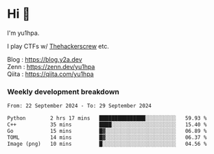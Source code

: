 # Hi 👋

I'm yu1hpa.

I play CTFs w/ [Thehackerscrew](https://www.thehackerscrew.team/) etc.

Blog : https://blog.y2a.dev  
Zenn : https://zenn.dev/yu1hpa  
Qiita : https://qiita.com/yu1hpa  

### Weekly development breakdown

<!--START_SECTION:waka-->

```txt
From: 22 September 2024 - To: 29 September 2024

Python        2 hrs 17 mins   ███████████████░░░░░░░░░░   59.93 %
C++           35 mins         ████░░░░░░░░░░░░░░░░░░░░░   15.40 %
Go            15 mins         █▓░░░░░░░░░░░░░░░░░░░░░░░   06.89 %
TOML          14 mins         █▓░░░░░░░░░░░░░░░░░░░░░░░   06.37 %
Image (png)   10 mins         █░░░░░░░░░░░░░░░░░░░░░░░░   04.56 %
```

<!--END_SECTION:waka-->

